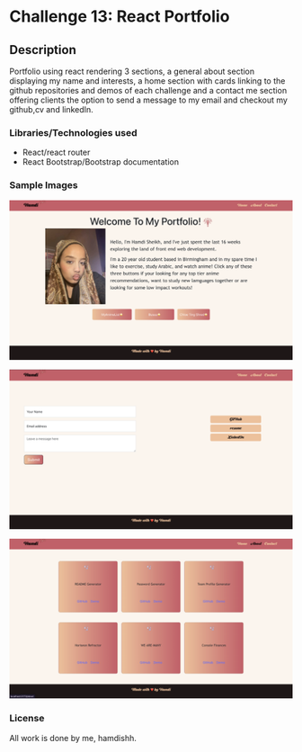 # Challenge 13: React Portfolio

## Description
Portfolio using react rendering 3 sections, a general about section displaying my name and interests, a home section with cards linking to the github repositories and demos of each challenge and a contact me section offering clients the option to send a message to my email and checkout my github,cv and linkedIn.


### Libraries/Technologies used
- React/react router
- React Bootstrap/Bootstrap documentation


### Sample Images
![alt text](<Screenshot 2024-02-28 at 22.16.21.png>)

![alt text](<Screenshot 2024-02-28 at 22.21.20.png>)

![alt text](<Screenshot 2024-02-28 at 22.15.45.png>)


### License
All work is done by me, hamdishh.





